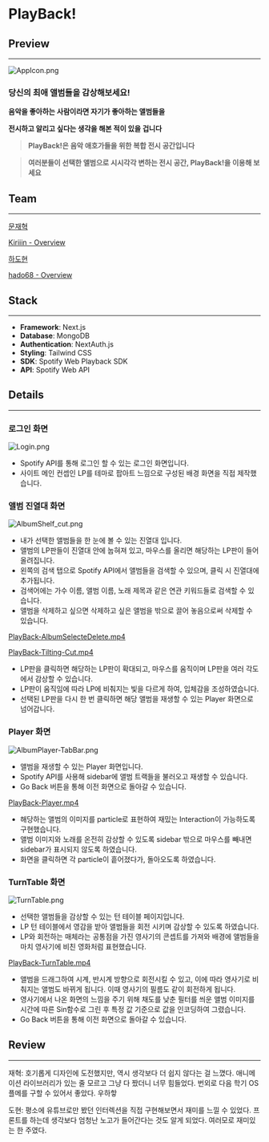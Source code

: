 # PlayBack!

## Preview

---

![AppIcon.png](https://prod-files-secure.s3.us-west-2.amazonaws.com/f6cb388f-3934-47d6-9928-26d2e10eb0fc/f258c277-1051-4795-ae2c-92f971de84a3/AppIcon.png)

### 당신의 최애 앨범들을 감상해보세요!

**음악을 좋아하는 사람이라면 자기가 좋아하는 앨범들을**

**전시하고 알리고 싶다는 생각을 해본 적이 있을 겁니다**

> **PlayBack!은 음악 애호가들을 위한 복합 전시 공간입니다**
> 

> **여러분들이 선택한 앨범으로 시시각각 변하는 전시 공간, PlayBack!을 이용해 보세요**
> 

## Team

---

[문재혁](https://www.notion.so/33b18ac1964b4a479b065ad57798aa83?pvs=21)

[Kiriiin - Overview](https://github.com/Kiriiin)

[하도현](https://www.notion.so/6b61a7f91d4f4a5abfac981442baae4c?pvs=21)

[hado68 - Overview](https://github.com/hado68)

## Stack

---

- **Framework**: Next.js
- **Database**: MongoDB
- **Authentication**: NextAuth.js
- **Styling**: Tailwind CSS
- **SDK**: Spotify Web Playback SDK
- **API**: Spotify Web API

## Details

---

### 로그인 화면

![Login.png](https://prod-files-secure.s3.us-west-2.amazonaws.com/f6cb388f-3934-47d6-9928-26d2e10eb0fc/c3fd44c4-48ee-4111-9ce3-cfe4c12cc48d/2a3a9690-7f09-419b-a0aa-288b65557dd0.png)

- Spotify API를 통해 로그인 할 수 있는 로그인 화면입니다.
- 사이트 메인 컨셉인 LP를 테마로 팝아트 느낌으로 구성된 배경 화면을 직접 제작했습니다.

### 앨범 진열대 화면

![AlbumShelf_cut.png](https://prod-files-secure.s3.us-west-2.amazonaws.com/f6cb388f-3934-47d6-9928-26d2e10eb0fc/5e0cc325-f013-4043-bbaa-285a0ebceab3/AlbumShelf_cut.png)

- 내가 선택한 앨범들을 한 눈에 볼 수 있는 진열대 입니다.
- 앨범의 LP판들이 진열대 안에 눕혀져 있고, 마우스를 올리면 해당하는 LP판이 들어 올려집니다.
- 왼쪽의 검색 탭으로 Spotify API에서 앨범들을 검색할 수 있으며, 클릭 시 진열대에 추가됩니다.
- 검색어에는 가수 이름, 앨범 이름, 노래 제목과 같은 연관 키워드들로 검색할 수 있습니다.
- 앨범을 삭제하고 싶으면 삭제하고 싶은 앨범을 밖으로 끌어 놓음으로써 삭제할 수 있습니다.

[PlayBack-AlbumSelecteDelete.mp4](https://prod-files-secure.s3.us-west-2.amazonaws.com/f6cb388f-3934-47d6-9928-26d2e10eb0fc/d7752318-fcd8-49cd-9462-a5bf20ca6036/PlayBack-AlbumSelecteDelete.mp4)

[PlayBack-Tilting-Cut.mp4](https://prod-files-secure.s3.us-west-2.amazonaws.com/f6cb388f-3934-47d6-9928-26d2e10eb0fc/9696568f-6380-43c1-91f0-684d1deeba9a/PlayBack-Tilting-Cut.mp4)

- LP판을 클릭하면 해당하는 LP판이 확대되고, 마우스를 움직이며 LP판을 여러 각도에서 감상할 수 있습니다.
- LP판이 움직임에 따라 LP에 비춰지는 빛을 다르게 하여, 입체감을 조성하였습니다.
- 선택된 LP판을 다시 한 번 클릭하면 해당 앨범을 재생할 수 있는 Player 화면으로 넘어갑니다.

### Player 화면

![AlbumPlayer-TabBar.png](https://prod-files-secure.s3.us-west-2.amazonaws.com/f6cb388f-3934-47d6-9928-26d2e10eb0fc/e6338494-24e5-4ac3-9c07-f7a0c433311a/AlbumPlayer-TabBar.png)

- 앨범을 재생할 수 있는 Player 화면입니다.
- Spotify API를 사용해 sidebar에 앨범 트랙들을 불러오고 재생할 수 있습니다.
- Go Back 버튼을 통해 이전 화면으로 돌아갈 수 있습니다.

[PlayBack-Player.mp4](https://prod-files-secure.s3.us-west-2.amazonaws.com/f6cb388f-3934-47d6-9928-26d2e10eb0fc/914a77e2-174b-426a-8166-3e2da7f307cb/PlayBack-Player.mp4)

- 해당하는 앨범의 이미지를 particle로 표현하여 재밌는 Interaction이 가능하도록 구현했습니다.
- 앨범 이미지와 노래를 온전히 감상할 수 있도록 sidebar 밖으로 마우스를 빼내면 sidebar가 표시되지 않도록 하였습니다.
- 화면을 클릭하면 각 particle이 흩어졌다가, 돌아오도록 하였습니다.

### TurnTable 화면

![TurnTable.png](https://prod-files-secure.s3.us-west-2.amazonaws.com/f6cb388f-3934-47d6-9928-26d2e10eb0fc/0af6caf7-3cd8-45db-a040-fdd5357b1fe7/TurnTable.png)

- 선택한 앨범들을 감상할 수 있는 턴 테이블 페이지입니다.
- LP 턴 테이블에서 영감을 받아 앨범들을 회전 시키며 감상할 수 있도록 하였습니다.
- LP와 회전하는 매체라는 공통점을 가진 영사기의 콘셉트를 가져와 배경에 앨범들을 마치 영사기에 비친 영화처럼 표현했습니다.

[PlayBack-TurnTable.mp4](https://prod-files-secure.s3.us-west-2.amazonaws.com/f6cb388f-3934-47d6-9928-26d2e10eb0fc/cb51ecf3-45f7-4c83-bb0a-2bef8665907e/PlayBack-TurnTable.mp4)

- 앨범을 드래그하여 시계, 반시계 방향으로 회전시킬 수 있고, 이에 따라 영사기로 비춰지는 앨범도 바뀌게 됩니다. 이때 영사기의 필름도 같이 회전하게 됩니다.
- 영사기에서 나온 화면의 느낌을 주기 위해 채도를 낮춘 필터를 씌운 앨범 이미지를 시간에 따른 Sin함수로 그린 후 특정 값 기준으로 값을 인코딩하여 그렸습니다.
- Go Back 버튼을 통해 이전 화면으로 돌아갈 수 있습니다.

## Review

---

재혁: 호기롭게 디자인에 도전했지만, 역시 생각보다 더 쉽지 않다는 걸 느꼈다. 애니메이션 라이브러리가 있는 줄 모르고 그냥 다 짰더니 너무 힘들었다.
번외로 다음 학기 OS 플메를 구할 수 있어서 좋았다. 우하핳

도현: 평소에 유튜브로만 봤던 인터렉션을 직접 구현해보면서 재미를 느낄 수 있었다. 프론트를 하는데 생각보다 엄청난 노고가 들어간다는 것도 알게 되었다. 여러모로 재미있는 한 주였다.
